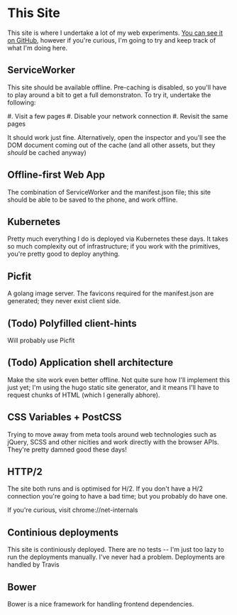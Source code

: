 # This Site
This site is where I undertake a lot of my web experiments.
[You can see it on GitHub](https://github.com/andrewhowdencom/www.andrewhowden.com),
however if you're curious, I'm going to try and keep track of what I'm doing
here.

## ServiceWorker
This site should be available offline. Pre-caching is disabled, so you'll have
to play around a bit to get a full demonstraton. To try it, undertake the
following:

#. Visit a few pages
#. Disable your network connection
#. Revisit the same pages

It should work just fine. Alternatively, open the inspector and you'll see the
DOM document coming out of the cache (and all other assets, but they *should*
be cached anyway)

## Offline-first Web App
The combination of ServiceWorker and the manifest.json file; this site should
be able to be saved to the phone, and work offline.

## Kubernetes
Pretty much everything I do is deployed via Kubernetes these days. It takes
so much complexity out of infrastructure; if you work with the primitives, you're
pretty good to deploy anything.

## Picfit
A golang image server. The favicons required for the manifest.json are
generated; they never exist client side.

## (Todo) Polyfilled client-hints
Will probably use Picfit

## (Todo) Application shell architecture
Make the site work even better offline. Not quite sure how I'll implement this
just yet; I'm using the hugo static site generator, and it means I'll have to
request chunks of HTML (which I generally abhore).

## CSS Variables + PostCSS
Trying to move away from meta tools around web technologies such as jQuery,
SCSS and other nicities and work directly with the browser APIs. They're pretty
damned good these days!

## HTTP/2
The site both runs and is optimised for H/2. If you don't have a H/2 connection
you're going to have a bad time; but you probably do have one.

If you're curious, visit chrome://net-internals

## Continious deployments
This site is continiously deployed. There are no tests -- I'm just too lazy
to run the deployments manually. I've never had a problem. Deployments are
handled by Travis

## Bower
Bower is a nice framework for handling frontend dependencies.

